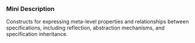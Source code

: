 ### Mini Description

Constructs for expressing meta-level properties and relationships between specifications, including reflection, abstraction mechanisms, and specification inheritance.
